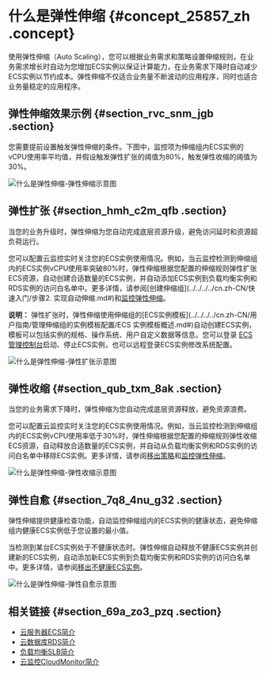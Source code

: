 # 什么是弹性伸缩 {#concept_25857_zh .concept}

使用弹性伸缩（Auto Scaling），您可以根据业务需求和策略设置伸缩规则，在业务需求增长时自动为您增加ECS实例以保证计算能力，在业务需求下降时自动减少ECS实例以节约成本。弹性伸缩不仅适合业务量不断波动的应用程序，同时也适合业务量稳定的应用程序。

## 弹性伸缩效果示例 {#section_rvc_snm_jgb .section}

您需要提前设置触发弹性伸缩的条件。下图中，监控项为伸缩组内ECS实例的vCPU使用率平均值，并假设触发弹性扩张的阈值为80%，触发弹性收缩的阈值为30%。

![什么是弹性伸缩-弹性伸缩示意图](http://static-aliyun-doc.oss-cn-hangzhou.aliyuncs.com/assets/img/40535/156703046721244_zh-CN.png)

## 弹性扩张 {#section_hmh_c2m_qfb .section}

当您的业务升级时，弹性伸缩为您自动完成底层资源升级，避免访问延时和资源超负荷运行。

您可以配置云监控实时关注您的ECS实例使用情况。例如，当云监控检测到伸缩组内的ECS实例vCPU使用率突破80%时，弹性伸缩根据您配置的伸缩规则弹性扩张ECS资源，自动创建合适数量的ECS实例，并自动添加ECS实例到负载均衡实例和RDS实例的访问白名单中。更多详情，请参阅[创建伸缩组](../../../../cn.zh-CN/快速入门/步骤2. 实现自动伸缩.md#)和[监控弹性伸缩](../../../../cn.zh-CN/用户指南/云服务监控/弹性伸缩监控.md#)。

**说明：** 弹性扩张时，弹性伸缩使用伸缩组的[ECS实例模板](../../../../cn.zh-CN/用户指南/管理伸缩组的实例模板配置/ECS 实例模板概述.md#)自动创建ECS实例，模板可以包括实例的规格、操作系统、用户自定义数据等信息。您可以登录 [ECS管理控制台](https://ecs.console.aliyun.com/#/home)启动、停止ECS实例，也可以远程登录ECS实例修改系统配置。

![什么是弹性伸缩-弹性扩张示意图](http://static-aliyun-doc.oss-cn-hangzhou.aliyuncs.com/assets/img/40535/156703046721245_zh-CN.png)

## 弹性收缩 {#section_qub_txm_8ak .section}

当您的业务需求下降时，弹性伸缩为您自动完成底层资源释放，避免资源浪费。

您可以配置云监控实时关注您的ECS实例使用情况。例如，当云监控检测到伸缩组内的ECS实例vCPU使用率低于30%时，弹性伸缩根据您配置的伸缩规则弹性收缩ECS资源，自动释放合适数量的ECS实例，并自动从负载均衡实例和RDS实例的访问白名单中移除ECS实例。更多详情，请参阅[移出策略](../../../../cn.zh-CN/用户指南/维护自动伸缩/移出策略.md#)和[监控弹性伸缩](../../../../cn.zh-CN/用户指南/云服务监控/弹性伸缩监控.md#)。

![什么是弹性伸缩-弹性收缩示意图](http://static-aliyun-doc.oss-cn-hangzhou.aliyuncs.com/assets/img/40535/156703046721246_zh-CN.png)

## 弹性自愈 {#section_7q8_4nu_g32 .section}

弹性伸缩提供健康检查功能，自动监控伸缩组内的ECS实例的健康状态，避免伸缩组内健康ECS实例低于您设置的最小值。

当检测到某台ECS实例处于不健康状态时。弹性伸缩自动释放不健康ECS实例并创建新的ECS实例，自动添加新ECS实例到负载均衡实例和RDS实例的访问白名单中。更多详情，请参阅[移出不健康ECS实例](../../../../cn.zh-CN/用户指南/使用须知/移出不健康ECS实例.md#)。

![什么是弹性伸缩-弹性自愈示意图](http://static-aliyun-doc.oss-cn-hangzhou.aliyuncs.com/assets/img/40535/156703046721247_zh-CN.png)

## 相关链接 {#section_69a_zo3_pzq .section}

-   [云服务器ECS简介](../../../../cn.zh-CN/产品简介/什么是云服务器ECS.md#)
-   [云数据库RDS简介](../../../../cn.zh-CN/云数据库RDS简介/什么是云数据库RDS.md#)
-   [负载均衡SLB简介](../../../../cn.zh-CN/产品简介/什么是负载均衡.md#)
-   [云监控CloudMonitor简介](../../../../cn.zh-CN/产品简介/产品概述.md#)

